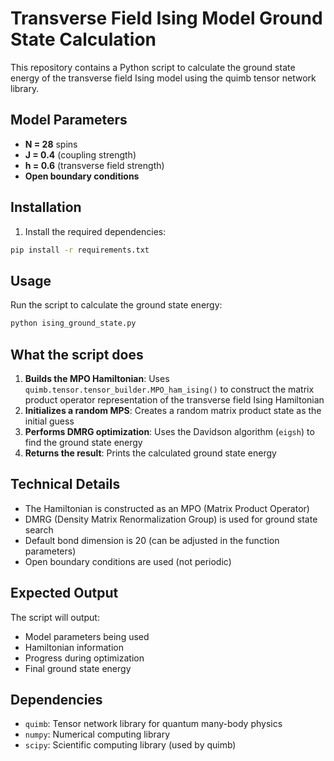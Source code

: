 # Transverse Field Ising Model Ground State Calculation

This repository contains a Python script to calculate the ground state energy of the transverse field Ising model using the quimb tensor network library.

## Model Parameters

- **N = 28** spins
- **J = 0.4** (coupling strength)
- **h = 0.6** (transverse field strength)
- **Open boundary conditions**

## Installation

1. Install the required dependencies:
```bash
pip install -r requirements.txt
```

## Usage

Run the script to calculate the ground state energy:

```bash
python ising_ground_state.py
```

## What the script does

1. **Builds the MPO Hamiltonian**: Uses `quimb.tensor.tensor_builder.MPO_ham_ising()` to construct the matrix product operator representation of the transverse field Ising Hamiltonian
2. **Initializes a random MPS**: Creates a random matrix product state as the initial guess
3. **Performs DMRG optimization**: Uses the Davidson algorithm (`eigsh`) to find the ground state energy
4. **Returns the result**: Prints the calculated ground state energy

## Technical Details

- The Hamiltonian is constructed as an MPO (Matrix Product Operator)
- DMRG (Density Matrix Renormalization Group) is used for ground state search
- Default bond dimension is 20 (can be adjusted in the function parameters)
- Open boundary conditions are used (not periodic)

## Expected Output

The script will output:
- Model parameters being used
- Hamiltonian information
- Progress during optimization
- Final ground state energy

## Dependencies

- `quimb`: Tensor network library for quantum many-body physics
- `numpy`: Numerical computing library
- `scipy`: Scientific computing library (used by quimb) 